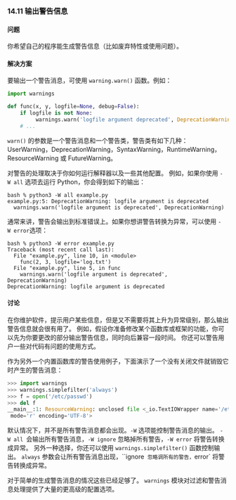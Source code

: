 ### 14.11 输出警告信息

#### 问题

你希望自己的程序能生成警告信息（比如废弃特性或使用问题）。

#### 解决方案

要输出一个警告消息，可使用 `warning.warn()` 函数。例如：

```python
import warnings

def func(x, y, logfile=None, debug=False):
    if logfile is not None:
         warnings.warn('logfile argument deprecated', DeprecationWarning)
    # ...
```

`warn()` 的参数是一个警告消息和一个警告类，警告类有如下几种：UserWarning，DeprecationWarning，SyntaxWarning，RuntimeWarning，ResourceWarning 或 FutureWarning。

对警告的处理取决于你如何运行解释器以及一些其他配置。 例如，如果你使用 `-W all` 选项去运行 Python，你会得到如下的输出：

```shell
bash % python3 -W all example.py
example.py:5: DeprecationWarning: logfile argument is deprecated
  warnings.warn('logfile argument is deprecated', DeprecationWarning)
```

通常来讲，警告会输出到标准错误上。如果你想讲警告转换为异常，可以使用 `-W error`选项：

```shell
bash % python3 -W error example.py
Traceback (most recent call last):
  File "example.py", line 10, in <module>
    func(2, 3, logfile='log.txt')
  File "example.py", line 5, in func
    warnings.warn('logfile argument is deprecated', DeprecationWarning)
DeprecationWarning: logfile argument is deprecated
```

#### 讨论

在你维护软件，提示用户某些信息，但是又不需要将其上升为异常级别，那么输出警告信息就会很有用了。 例如，假设你准备修改某个函数库或框架的功能，你可以先为你要更改的部分输出警告信息，同时向后兼容一段时间。 你还可以警告用户一些对代码有问题的使用方式。

作为另外一个内置函数库的警告使用例子，下面演示了一个没有关闭文件就销毁它时产生的警告消息：

```python
>>> import warnings
>>> warnings.simplefilter('always')
>>> f = open('/etc/passwd')
>>> del f
__main__:1: ResourceWarning: unclosed file <_io.TextIOWrapper name='/etc/passwd'
 mode='r' encoding='UTF-8'>
```

默认情况下，并不是所有警告消息都会出现。`-W` 选项能控制警告消息的输出。 `-W all `会输出所有警告消息，`-W ignore` 忽略掉所有警告，`-W error` 将警告转换成异常。 另外一种选择，你还可以使用 `warnings.simplefilter()` 函数控制输出。 `always` 参数会让所有警告消息出现，``ignore` 忽略调所有的警告，`error` 将警告转换成异常。

对于简单的生成警告消息的情况这些已经足够了。 `warnings` 模块对过滤和警告消息处理提供了大量的更高级的配置选项。